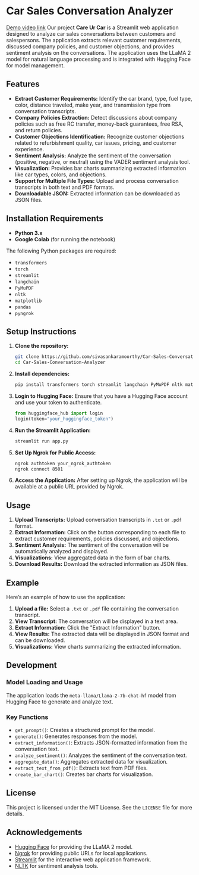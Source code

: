 # Car Sales Conversation Analyzer
[Demo video link](https://drive.google.com/drive/folders/1fausa3MUGbT6SLl7XDAs4fmmhWo12Gpc?usp=drive_link)
Our project **Care Ur Car** is a Streamlit web application designed to analyze car sales conversations between customers and salespersons. The application extracts relevant customer requirements, discussed company policies, and customer objections, and provides sentiment analysis on the conversations. The application uses the LLaMA 2 model for natural language processing and is integrated with Hugging Face for model management.

## Features

- **Extract Customer Requirements:** Identify the car brand, type, fuel type, color, distance traveled, make year, and transmission type from conversation transcripts.
- **Company Policies Extraction:** Detect discussions about company policies such as free RC transfer, money-back guarantees, free RSA, and return policies.
- **Customer Objections Identification:** Recognize customer objections related to refurbishment quality, car issues, pricing, and customer experience.
- **Sentiment Analysis:** Analyze the sentiment of the conversation (positive, negative, or neutral) using the VADER sentiment analysis tool.
- **Visualization:** Provides bar charts summarizing extracted information like car types, colors, and objections.
- **Support for Multiple File Types:** Upload and process conversation transcripts in both text and PDF formats.
- **Downloadable JSON:** Extracted information can be downloaded as JSON files.

## Installation Requirements

- **Python 3.x**
- **Google Colab** (for running the notebook)

The following Python packages are required:

- `transformers`
- `torch`
- `streamlit`
- `langchain`
- `PyMuPDF`
- `nltk`
- `matplotlib`
- `pandas`
- `pyngrok`

## Setup Instructions

1. **Clone the repository:**

   ```bash
   git clone https://github.com/sivasankaramoorthy/Car-Sales-Conversation-Analyzer.git
   cd Car-Sales-Conversation-Analyzer
   ```
2. **Install dependencies:**

    ```bash
    pip install transformers torch streamlit langchain PyMuPDF nltk matplotlib pandas pyngrok
    ```

3. **Login to Hugging Face:**
   Ensure that you have a Hugging Face account and use your token to authenticate.

    ```python
    from huggingface_hub import login
    login(token="your_huggingface_token")
    ```

4. **Run the Streamlit Application:**

    ```bash
    streamlit run app.py
    ```

5. **Set Up Ngrok for Public Access:**

    ```bash
    ngrok authtoken your_ngrok_authtoken
    ngrok connect 8501
    ```

6. **Access the Application:**
   After setting up Ngrok, the application will be available at a public URL provided by Ngrok.

## Usage

1. **Upload Transcripts:** Upload conversation transcripts in `.txt` or `.pdf` format.
2. **Extract Information:** Click on the button corresponding to each file to extract customer requirements, policies discussed, and objections.
3. **Sentiment Analysis:** The sentiment of the conversation will be automatically analyzed and displayed.
4. **Visualizations:** View aggregated data in the form of bar charts.
5. **Download Results:** Download the extracted information as JSON files.

## Example

Here’s an example of how to use the application:

1. **Upload a file:** Select a `.txt` or `.pdf` file containing the conversation transcript.
2. **View Transcript:** The conversation will be displayed in a text area.
3. **Extract Information:** Click the "Extract Information" button.
4. **View Results:** The extracted data will be displayed in JSON format and can be downloaded.
5. **Visualizations:** View charts summarizing the extracted information.

## Development

### Model Loading and Usage

The application loads the `meta-llama/Llama-2-7b-chat-hf` model from Hugging Face to generate and analyze text.

### Key Functions

- `get_prompt()`: Creates a structured prompt for the model.
- `generate()`: Generates responses from the model.
- `extract_information()`: Extracts JSON-formatted information from the conversation text.
- `analyze_sentiment()`: Analyzes the sentiment of the conversation text.
- `aggregate_data()`: Aggregates extracted data for visualization.
- `extract_text_from_pdf()`: Extracts text from PDF files.
- `create_bar_chart()`: Creates bar charts for visualization.

## License

This project is licensed under the MIT License. See the `LICENSE` file for more details.

## Acknowledgements

- [Hugging Face](https://huggingface.co/) for providing the LLaMA 2 model.
- [Ngrok](https://ngrok.com/) for providing public URLs for local applications.
- [Streamlit](https://streamlit.io/) for the interactive web application framework.
- [NLTK](https://www.nltk.org/) for sentiment analysis tools.
